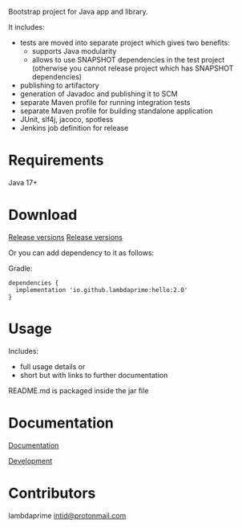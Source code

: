 Bootstrap project for Java app and library.

It includes:

- tests are moved into separate project which gives two benefits:
    - supports Java modularity
    - allows to use SNAPSHOT dependencies in the test project (otherwise you cannot release project which has SNAPSHOT dependencies)
- publishing to artifactory
- generation of Javadoc and publishing it to SCM
- separate Maven profile for running integration tests
- separate Maven profile for building standalone application
- JUnit, slf4j, jacoco, spotless
- Jenkins job definition for release

# Requirements

Java 17+

# Download

[Release versions](hello/release/CHANGELOG.md)
[Release versions](hello.app/release/CHANGELOG.md)

Or you can add dependency to it as follows:

Gradle:

```
dependencies {
  implementation 'io.github.lambdaprime:hello:2.0'
}
```

# Usage

Includes:
- full usage details or
- short but with links to further documentation

README.md is packaged inside the jar file

# Documentation

[Documentation](http://portal2.atwebpages.com/)

[Development](DEVELOPMENT.md)

# Contributors

lambdaprime <intid@protonmail.com>

